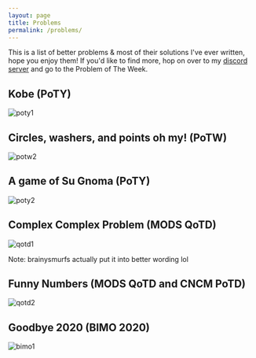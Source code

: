 ```yaml
---
layout: page
title: Problems
permalink: /problems/
---
```

This is a list of better problems & most of their solutions I've ever written, hope you enjoy them! If you'd like to find more, hop on over to my [discord server](https://discord.com/invite/XHTaYtv) and go to the Problem of The Week.

## Kobe (PoTY)
![poty1](https://media.discordapp.net/attachments/698265856618135562/698928504921915553/481250375786037258.png?width=2210&height=649)

## Circles, washers, and points oh my! (PoTW)
![potw2](https://images-ext-1.discordapp.net/external/m0TJHOXpLSfqB3sZu-GPti4-56p8R3U339aXuqDZLjE/%3Fwidth%3D1920%26height%3D593/https/media.discordapp.net/attachments/735868205720928337/751645773925449738/481250375786037258.png)

## A game of Su Gnoma (PoTY)
![poty2](https://cdn.discordapp.com/attachments/696878929373298751/772211450725793792/481250375786037258.png)

## Complex Complex Problem (MODS QoTD)
![qotd1](https://cdn.discordapp.com/attachments/763611244694994964/772248547868409856/POTD-24-0.png)

Note: brainysmurfs actually put it into better wording lol

## Funny Numbers (MODS QoTD and CNCM PoTD)
![qotd2](https://cdn.discordapp.com/attachments/763611244694994964/774422876802908160/POTD-33-0.png)

## Goodbye 2020 (BIMO 2020)
![bimo1](https://cdn.discordapp.com/attachments/697907197518151700/792750817480278016/481250375786037258.png)
